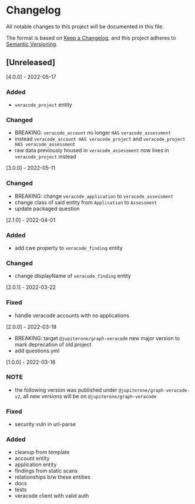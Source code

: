 # Changelog

All notable changes to this project will be documented in this file.

The format is based on [Keep a Changelog](https://keepachangelog.com/en/1.0.0/),
and this project adheres to
[Semantic Versioning](https://semver.org/spec/v2.0.0.html).

## [Unreleased]

[4.0.0] - 2022-05-17

### Added

- `veracode_project` entity

### Changed

- BREAKING: `veracode_account` no longer `HAS` `veracode_assessment`
- instead `veracode_account HAS veracode_project` and
  `veracode_project HAS veracode_assessment`
- raw data previously housed in `veracode_assessment` now lives in
  `veracode_project` instead

[3.0.0] - 2022-05-11

### Changed

- BREAKING: change `veracode_application` to `veracode_assessment`
- change class of said entity from `Application` to `Assessment`
- update packaged question

[2.1.0] - 2022-04-01

### Added

- add cwe property to `veracode_finding` entity

### Changed

- change displayName of `veracode_finding` entity

[2.0.1] - 2022-03-22

### Fixed

- handle veracode accounts with no applications

[2.0.0] - 2022-03-18

- BREAKING: target `@jupiterone/graph-veracode` new major version to mark
  deprecation of old project
- add questions.yml

[1.0.0] - 2022-03-16

### NOTE

- the following version was published under `@jupiterone/graph-veracode-v2`, all
  new versions will be on `@jupiterone/graph-veracode`

### Fixed

- security vuln in url-parse

### Added

- cleanup from template
- account entity
- application entity
- findings from static scans
- relationships b/w these entities
- docs
- tests
- veracode client with valid auth
